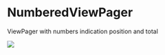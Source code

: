 # NumberedViewPager
ViewPager with numbers indication position and total

[![](https://jitpack.io/v/adalpari/NumberedViewPager.svg)](https://jitpack.io/#adalpari/NumberedViewPager)

